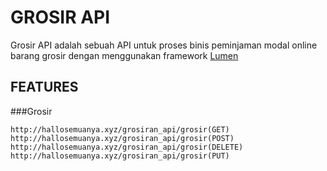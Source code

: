 # GROSIR API

Grosir API adalah sebuah API untuk proses binis peminjaman modal online barang grosir dengan menggunakan framework [Lumen](https://lumen.laravel.com/)

## FEATURES

###Grosir

```
http://hallosemuanya.xyz/grosiran_api/grosir(GET)
http://hallosemuanya.xyz/grosiran_api/grosir(POST)
http://hallosemuanya.xyz/grosiran_api/grosir(DELETE)
http://hallosemuanya.xyz/grosiran_api/grosir(PUT)
```
